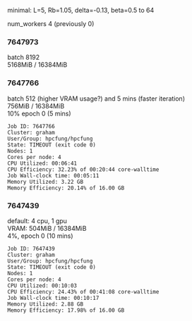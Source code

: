minimal: L=5, Rb=1.05, delta=-0.13, beta=0.5 to 64

num_workers 4 (previously 0)

### 7647973
batch 8192  
5168MiB / 16384MiB

### 7647766
batch 512 (higher VRAM usage?) and 5 mins (faster iteration)  
756MiB / 16384MiB  
10% epoch 0 (5 mins)
```
Job ID: 7647766
Cluster: graham
User/Group: hpcfung/hpcfung
State: TIMEOUT (exit code 0)
Nodes: 1
Cores per node: 4
CPU Utilized: 00:06:41
CPU Efficiency: 32.23% of 00:20:44 core-walltime
Job Wall-clock time: 00:05:11
Memory Utilized: 3.22 GB
Memory Efficiency: 20.14% of 16.00 GB
```

### 7647439
default: 4 cpu, 1 gpu  
VRAM: 504MiB / 16384MiB  
4%, epoch 0 (10 mins)
```
Job ID: 7647439
Cluster: graham
User/Group: hpcfung/hpcfung
State: TIMEOUT (exit code 0)
Nodes: 1
Cores per node: 4
CPU Utilized: 00:10:03
CPU Efficiency: 24.43% of 00:41:08 core-walltime
Job Wall-clock time: 00:10:17
Memory Utilized: 2.88 GB
Memory Efficiency: 17.98% of 16.00 GB
```
